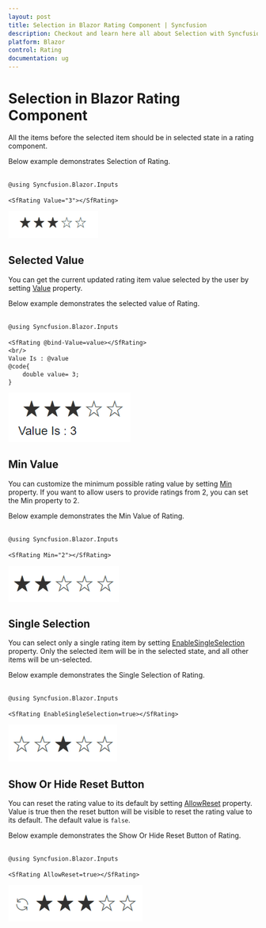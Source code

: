 ```yaml
---
layout: post
title: Selection in Blazor Rating Component | Syncfusion
description: Checkout and learn here all about Selection with Syncfusion Blazor Rating component in Blazor Server App and Blazor WebAssembly App.
platform: Blazor
control: Rating
documentation: ug
---
```


# Selection in Blazor Rating Component

All the items before the selected item should be in selected state in a rating component.

Below example demonstrates Selection of Rating.

```cshtml

@using Syncfusion.Blazor.Inputs

<SfRating Value="3"></SfRating>

```

![Blazor Rating Component with Selction](./images/blazor-rating-selection.png)

## Selected Value
You can get the current updated rating item value selected by the user by setting [Value](https://help.syncfusion.com/cr/blazor/Syncfusion.Blazor.Inputs.SfRating.html#Syncfusion_Blazor_Inputs_SfRating_Value) property.

Below example demonstrates the selected value of Rating.

```cshtml

@using Syncfusion.Blazor.Inputs

<SfRating @bind-Value=value></SfRating>
<br/>
Value Is : @value
@code{
    double value= 3;    
}

```

![Blazor Rating Component with Selected Value](./images/blazor-rating-selected-value.png)

## Min Value

You can customize the minimum possible rating value by setting [Min](https://help.syncfusion.com/cr/blazor/Syncfusion.Blazor.Inputs.SfRating.html#Syncfusion_Blazor_Inputs_SfRating_Min) property. If you want to allow users to provide ratings from 2, you can set the Min property to 2.

Below example demonstrates the Min Value of Rating.

```cshtml

@using Syncfusion.Blazor.Inputs

<SfRating Min="2"></SfRating>

```

![Blazor Rating Component with Label Template](./images/blazor-rating-min.png)

## Single Selection

You can select only a single rating item by setting [EnableSingleSelection](https://help.syncfusion.com/cr/blazor/Syncfusion.Blazor.Inputs.SfRating.html#Syncfusion_Blazor_Inputs_SfRating_EnableSingleSelection) property. Only the selected item will be in the selected state, and all other items will be un-selected.

Below example demonstrates the Single Selection of Rating.

```cshtml

@using Syncfusion.Blazor.Inputs

<SfRating EnableSingleSelection=true></SfRating>

```

![Blazor Rating Component with Single Selection](./images/blazor-rating-single-selection.png)

## Show Or Hide Reset Button

You can reset the rating value to its default by setting [AllowReset](https://help.syncfusion.com/cr/blazor/Syncfusion.Blazor.Inputs.SfRating.html#Syncfusion_Blazor_Inputs_SfRating_AllowReset) property. Value is true then the reset button will be visible to reset the rating value to its default. The default value is `false`.

Below example demonstrates the Show Or Hide Reset Button of Rating.

```cshtml

@using Syncfusion.Blazor.Inputs

<SfRating AllowReset=true></SfRating>

```

![Blazor Rating Component with Label Template](./images/blazor-rating-allow-reset.png)